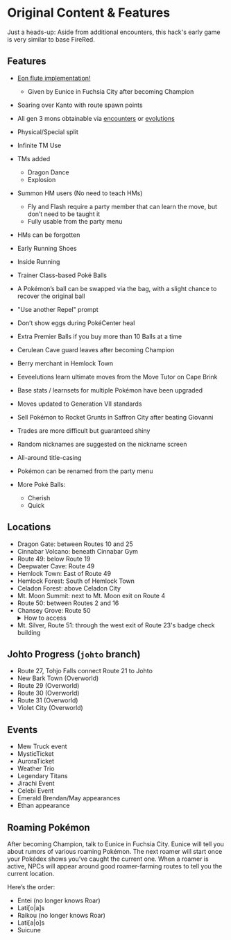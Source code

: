 # Original Content & Features
Just a heads-up: Aside from additional encounters, this hack's early game is very similar to base FireRed. 

## Features

* [Eon flute implementation!](../media/soaring.png)

  * Given by Eunice in Fuchsia City after becoming Champion
* Soaring over Kanto with route spawn points
* All gen 3 mons obtainable via [encounters](https://charles.systems/cfr/encounters.html) or [evolutions](Evolutions.MD)
* Physical/Special split
* Infinite TM Use
* TMs added
  * Dragon Dance
  * Explosion
* Summon HM users (No need to teach HMs)
  * Fly and Flash require a party member that can learn the move, but don’t need to be taught it
  * Fully usable from the party menu
* HMs can be forgotten
* Early Running Shoes
* Inside Running
* Trainer Class-based Poké Balls
* A Pokémon’s ball can be swapped via the bag, with a slight chance to recover the original ball
* "Use another Repel" prompt
* Don’t show eggs during PokéCenter heal
* Extra Premier Balls if you buy more than 10 Balls at a time
* Cerulean Cave guard leaves after becoming Champion
* Berry merchant in Hemlock Town
* Eeveelutions learn ultimate moves from the Move Tutor on Cape Brink
* Base stats / learnsets for multiple Pokémon have been upgraded
* Moves updated to Generation VII standards
* Sell Pokémon to Rocket Grunts in Saffron City after beating Giovanni
* Trades are more difficult but guaranteed shiny
* Random nicknames are suggested on the nickname screen
* All-around title-casing
* Pokémon can be renamed from the party menu
* More Poké Balls:
  * Cherish
  * Quick

## Locations

* Dragon Gate: between Routes 10 and 25
* Cinnabar Volcano: beneath Cinnabar Gym
* Route 49: below Route 19
* Deepwater Cave: Route 49
* Hemlock Town: East of Route 49
* Hemlock Forest: South of Hemlock Town
* Celadon Forest: above Celadon City
* Mt. Moon Summit: next to Mt. Moon exit on Route 4
* Route 50: between Routes 2 and 16
* Chansey Grove: Route 50
    <details>
    <summary>How to access</summary>
    <ul><li>Hall of Fame</li><li>Catch a Chansey</li></ul>
    </details>
* Mt. Silver, Route 51: through the west exit of Route 23's badge check building

## Johto Progress (`johto` branch)

* Route 27, Tohjo Falls connect Route 21 to Johto
* New Bark Town (Overworld)
* Route 29 (Overworld)
* Route 30 (Overworld)
* Route 31 (Overworld)
* Violet City (Overworld)

## Events

* Mew Truck event
* MysticTicket
* AuroraTicket
* Weather Trio
* Legendary Titans
* Jirachi Event
* Celebi Event
* Emerald Brendan/May appearances
* Ethan appearance

## Roaming Pokémon

After becoming Champion, talk to Eunice in Fuchsia City.
Eunice will tell you about rumors of various roaming Pokémon.
The next roamer will start once your Pokédex shows you’ve caught the current one.
When a roamer is active, NPCs will appear around good roamer-farming routes to tell you the current location.

Here’s the order:

* Entei (no longer knows Roar)
* Lati[o|a]s
* Raikou (no longer knows Roar)
* Lati[a|o]s
* Suicune
